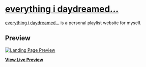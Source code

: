 # [everything i daydreamed...](https://jachisam.github.io/everythingidaydreamed/)

[everything i daydreamed...](https://jachisam.github.io/everythingidaydreamed/) is a personal playlist website for myself.

## Preview

[![Landing Page Preview](https://startbootstrap.com/assets/img/screenshots/themes/landing-page.png)](https://jachisam.github.io/everythingidaydreamed/)

**[View Live Preview](https://blackrockdigital.github.io/startbootstrap-landing-page/)**
